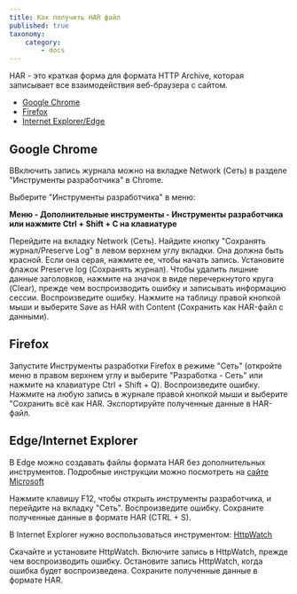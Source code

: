 ```yaml
---
title: Как получить HAR файл
published: true
taxonomy:
    category:
        - docs
---
```


HAR - это краткая форма для формата HTTP Archive, которая записывает все взаимодействия веб-браузера с сайтом.

* [Google Chrome](#Chrome)
* [Firefox](#Firefox)
* [Internet Explorer/Edge](#Explorer)

<a id="Chrome"></a>
## Google Chrome

ВВключить запись журнала можно на вкладке Network (Сеть) в разделе "Инструменты разработчика" в Chrome.

Выберите "Инструменты разработчика" в меню:

**Меню - Дополнительные инструменты - Инструменты разработчика или нажмите Ctrl + Shift + C на клавиатуре**

Перейдите на вкладку Network (Сеть).
Найдите кнопку "Сохранять журнал/Preserve Log" в левом верхнем углу вкладки. Она должна быть красной. Если она серая, нажмите ее, чтобы начать запись.
Установите флажок Preserve log (Сохранять журнал).
Чтобы удалить лишние данные заголовков, нажмите на значок в виде перечеркнутого круга (Clear), прежде чем воспроизводить ошибку и записывать информацию сессии.
Воспроизведите ошибку.
Нажмите на таблицу правой кнопкой мыши и выберите Save as HAR with Content (Сохранить как HAR-файл с данными).

<a id="Firefox"></a>
## Firefox



Запустите Инструменты разработки Firefox в режиме "Сеть" (откройте меню в правом верхнем углу и выберите "Разработка - Сеть" или нажмите на клавиатуре Ctrl + Shift + Q).
Воспроизведите ошибку.
Нажмите на любую запись в журнале правой кнопкой мыши и выберите "Сохранить всё как HAR.
Экспортируйте полученные данные в HAR-файл.



<a id="Explorer"></a>
## Edge/Internet Explorer

В Edge можно создавать файлы формата HAR без дополнительных инструментов. Подробные инструкции можно посмотреть на [сайте Microsoft](https://docs.microsoft.com/ru-ru/microsoft-edge/devtools-guide/network)

Нажмите клавишу F12, чтобы открыть инструменты разработчика, и перейдите на вкладку "Сеть".
 Воспроизведите ошибку.
Сохраните полученные данные в формате HAR (CTRL + S).

В Internet Explorer нужно воспользоваться инструментом: [HttpWatch](https://www.httpwatch.com/)

Скачайте и установите HttpWatch.
Включите запись в HttpWatch, прежде чем воспроизводить ошибку.
Остановите запись HttpWatch, когда ошибка будет воспроизведена.
Сохраните полученные данные в формате HAR.
